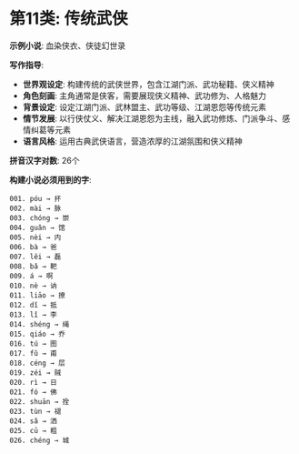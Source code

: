 # 第11类: 传统武侠

**示例小说**: 血染侠衣、侠徒幻世录

**写作指导**:
- **世界观设定**: 构建传统的武侠世界，包含江湖门派、武功秘籍、侠义精神
- **角色刻画**: 主角通常是侠客，需要展现侠义精神、武功修为、人格魅力
- **背景设定**: 设定江湖门派、武林盟主、武功等级、江湖恩怨等传统元素
- **情节发展**: 以行侠仗义、解决江湖恩怨为主线，融入武功修炼、门派争斗、感情纠葛等元素
- **语言风格**: 运用古典武侠语言，营造浓厚的江湖氛围和侠义精神

**拼音汉字对数**: 26个

**构建小说必须用到的字**:
```
001. póu → 抔
002. mài → 脉
003. chóng → 崇
004. guǎn → 馆
005. nèi → 内
006. bà → 爸
007. lěi → 磊
008. bǎ → 靶
009. á → 啊
010. nè → 讷
011. liāo → 撩
012. dǐ → 抵
013. lǐ → 李
014. shéng → 绳
015. qiáo → 乔
016. tú → 图
017. fǔ → 甫
018. céng → 层
019. zéi → 贼
020. rì → 日
021. fó → 佛
022. shuān → 拴
023. tùn → 褪
024. sǎ → 洒
025. cū → 粗
026. chéng → 城
```

